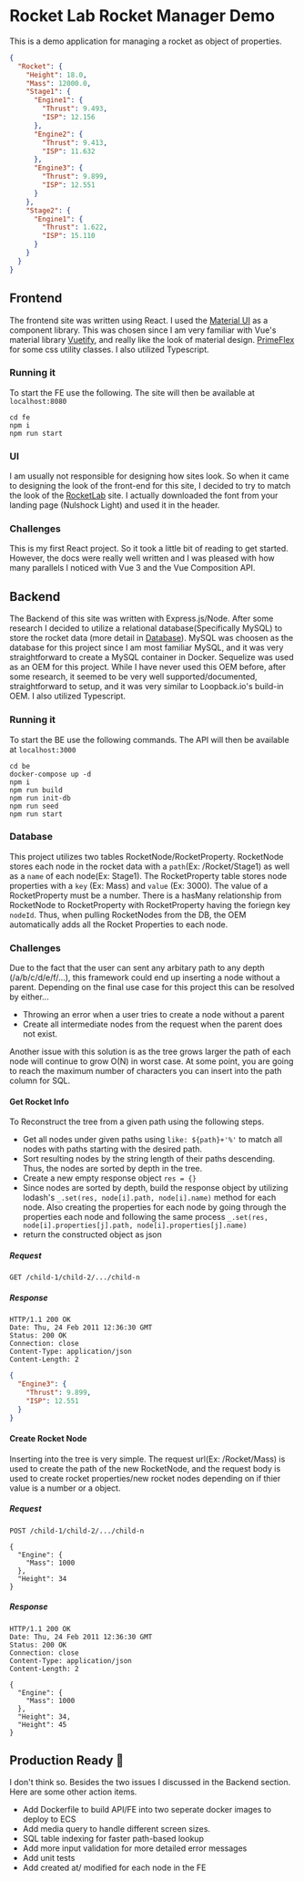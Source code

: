 # Rocket Lab Rocket Manager Demo

This is a demo application for managing a rocket as object of properties.

```json
{
  "Rocket": {
    "Height": 18.0,
    "Mass": 12000.0,
    "Stage1": {
      "Engine1": {
        "Thrust": 9.493,
        "ISP": 12.156
      },
      "Engine2": {
        "Thrust": 9.413,
        "ISP": 11.632
      },
      "Engine3": {
        "Thrust": 9.899,
        "ISP": 12.551
      }
    },
    "Stage2": {
      "Engine1": {
        "Thrust": 1.622,
        "ISP": 15.110
      }
    }
  }
}
```

## Frontend

The frontend site was written using React. I used the [Material UI](https://mui.com/) as a component library. This was chosen since I am very familiar with Vue's material library [Vuetify](https://vuetifyjs.com), and really like the look of material design. [PrimeFlex](https://www.primefaces.org/primeflex/) for some css utility classes. I also utilized Typescript.

### Running it
To start the FE use the following. The site will then be available at `localhost:8080`

```
cd fe
npm i
npm run start
```

### UI
I am usually not responsible for designing how sites look. So when it came to designing the look of the front-end for this site, I decided to try to match the look of the [RocketLab](https://www.rocketlabusa.com/) site. I actually downloaded the font from your landing page (Nulshock Light) and used it in the header. 

### Challenges
This is my first React project. So it took a little bit of reading to get started. However, the docs were really well written and I was pleased with how many parallels I noticed with Vue 3 and the Vue Composition API.

## Backend

The Backend of this site was written with Express.js/Node. After some research I decided to utilize a relational database(Specifically MySQL) to store the rocket data (more detail in [Database](#Database)). MySQL was choosen as the database for this project since I am most familiar MySQL, and it was very straightforward to create a MySQL container in Docker. Sequelize was used as an OEM for this project. While I have never used this OEM before, after some research, it seemed to be very well supported/documented, straightforward to setup, and it was very similar to Loopback.io's build-in OEM. I also utilized Typescript.

### Running it
To start the BE use the following commands. The API will then be available at `localhost:3000`

```
cd be
docker-compose up -d
npm i
npm run build
npm run init-db
npm run seed
npm run start
```

### Database
This project utilizes two tables RocketNode/RocketProperty. RocketNode stores each node in the rocket data with a `path`(Ex: /Rocket/Stage1) as well as a `name` of each node(Ex: Stage1). The RocketProperty table stores node properties with a `key` (Ex: Mass) and `value` (Ex: 3000). The value of a RocketProperty must be a number. There is a hasMany relationship from RocketNode to RocketProperty with RocketProperty having the foriegn key  `nodeId`. Thus, when pulling RocketNodes from the DB, the OEM automatically adds all the Rocket Properties to each node. 

### Challenges

Due to the fact that the user can sent any arbitary path to any depth (/a/b/c/d/e/f/...), this framework could end up inserting a node without a parent. Depending on the final use case for this project this can be resolved by either...
- Throwing an error when a user tries to create a node without a parent
- Create all intermediate nodes from the request when the parent does not exist.

Another issue with this solution is as the tree grows larger the path of each node will continue to grow O(N) in worst case. At some point, you are going to reach the maximum number of characters you can insert into the path column for SQL.

#### Get Rocket Info

To Reconstruct the tree from a given path using the following steps.
- Get all nodes under given paths using `like: ${path}+'%'` to match all nodes with paths starting with the desired path.
- Sort resulting nodes by the string length of their paths descending. Thus, the nodes are sorted by depth in the tree.
- Create a new empty response object `res = {}`
- Since nodes are sorted by depth, build the response object by utilizing lodash's `_.set(res, node[i].path, node[i].name)` method for each node. Also creating the properties for each node by going through the properties each node and following the same process `_.set(res, node[i].properties[j].path, node[i].properties[j].name)`
- return the constructed object as json

##### Request

`GET /child-1/child-2/.../child-n`

##### Response

    HTTP/1.1 200 OK
    Date: Thu, 24 Feb 2011 12:36:30 GMT
    Status: 200 OK
    Connection: close
    Content-Type: application/json
    Content-Length: 2

```json
{
  "Engine3": {
    "Thrust": 9.899,
    "ISP": 12.551
  }
}
```

#### Create Rocket Node

Inserting into the tree is very simple. The request url(Ex: /Rocket/Mass) is used to create the path of the new RocketNode, and the request body is used to create rocket properties/new rocket nodes depending on if thier value is a number or a object.  

##### Request

`POST /child-1/child-2/.../child-n`

    {
      "Engine": {
        "Mass": 1000
      },
      "Height": 34
    }

##### Response

    HTTP/1.1 200 OK
    Date: Thu, 24 Feb 2011 12:36:30 GMT
    Status: 200 OK
    Connection: close
    Content-Type: application/json
    Content-Length: 2

    {
      "Engine": {
        "Mass": 1000
      },
      "Height": 34,
      "Height": 45
    }

## Production Ready 🤔

I don't think so. Besides the two issues I discussed in the Backend section. Here are some other action items.
- Add Dockerfile to build API/FE into two seperate docker images to deploy to ECS
- Add media query to handle different screen sizes.
- SQL table indexing for faster path-based lookup
- Add more input validation for more detailed error messages 
- Add unit tests
- Add created at/ modified for each node in the FE
